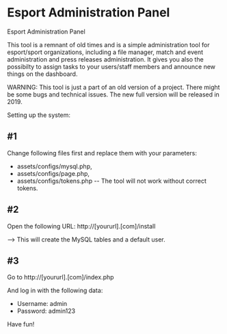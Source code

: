 # Esport Administration Panel
Esport Administration Panel

This tool is a remnant of old times and is a simple administration tool for esport/sport organizations, including a file manager, match and event administration and press releases administration.
It gives you also the possibilty to assign tasks to your users/staff members and announce new things on the dashboard.

WARNING: This tool is just a part of an old version of a project. There might be some bugs and technical issues.
The new full version will be released in 2019.

Setting up the system:

#1
-------------------------------
Change following files first and replace them with your parameters:

- assets/configs/mysql.php,
- assets/configs/page.php,
- assets/configs/tokens.php -- The tool will not work without correct tokens.

#2
-------------------------------
Open the following URL:
http://[yoururl].[com]/install

--> This will create the MySQL tables and a default user.

#3
-------------------------------
Go to http://[yoururl].[com]/index.php

And log in with the following data:

- Username: admin
- Password: admin123

Have fun!
